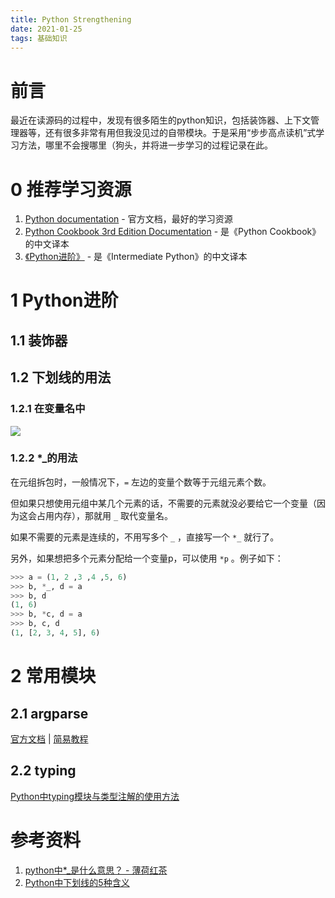 ```yaml
---
title: Python Strengthening
date: 2021-01-25
tags: 基础知识
---
```

# 前言
最近在读源码的过程中，发现有很多陌生的python知识，包括装饰器、上下文管理器等，还有很多非常有用但我没见过的自带模块。于是采用“步步高点读机”式学习方法，哪里不会搜哪里（狗头，并将进一步学习的过程记录在此。

# 0 推荐学习资源
1. [Python documentation](https://docs.python.org/3/) - 官方文档，最好的学习资源
2. [Python Cookbook 3rd Edition Documentation](https://python3-cookbook.readthedocs.io/zh_CN/latest/index.html) - 是《Python Cookbook》的中文译本
3. [《Python进阶》](https://eastlakeside.gitbook.io/interpy-zh/) - 是《Intermediate Python》的中文译本

# 1 Python进阶
## 1.1 装饰器

## 1.2 下划线的用法
### 1.2.1 在变量名中
![](https://pic3.zhimg.com/v2-cbc5c6037101c7d33cf0acd9f00a8cfa_r.jpg)

### 1.2.2 *_的用法
在元组拆包时，一般情况下，```=``` 左边的变量个数等于元组元素个数。

但如果只想使用元组中某几个元素的话，不需要的元素就没必要给它一个变量（因为这会占用内存），那就用 ```_``` 取代变量名。

如果不需要的元素是连续的，不用写多个 ```_``` ，直接写一个 ```*_``` 就行了。

另外，如果想把多个元素分配给一个变量p，可以使用 ```*p``` 。例子如下：  
```python
>>> a = (1, 2 ,3 ,4 ,5, 6)
>>> b, *_, d = a
>>> b, d
(1, 6)
>>> b, *c, d = a
>>> b, c, d
(1, [2, 3, 4, 5], 6)
```

# 2 常用模块
## 2.1 argparse
[官方文档](https://docs.python.org/zh-cn/3.7/library/argparse.html#module-argparse) | [简易教程](https://docs.python.org/zh-cn/3.7/howto/argparse.html)

## 2.2 typing
[Python中typing模块与类型注解的使用方法](https://www.jb51.net/article/166907.htm)

# 参考资料
1. [python中*_是什么意思？ - 薄荷红茶
](https://www.zhihu.com/question/374007342)
2. [Python中下划线的5种含义](https://zhuanlan.zhihu.com/p/36173202)
